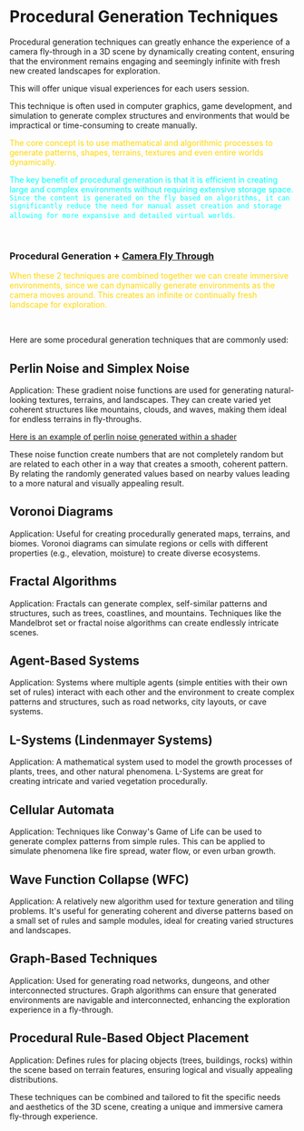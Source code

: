 # Procedural Generation Techniques

Procedural generation techniques can greatly enhance the experience of a camera fly-through in a 3D scene by dynamically creating content, ensuring that the environment remains engaging and seemingly infinite with fresh new created landscapes for exploration.

This will offer unique visual experiences for each users session.

This technique is often used in computer graphics, game development, and simulation to generate complex structures and environments that would be impractical or time-consuming to create manually.

<font color=gold>The core concept is to use mathematical and algorithmic processes to generate patterns, shapes, terrains, textures and even entire worlds dynamically.</font>

<font color=cyan>The key benefit of procedural generation is that it is efficient in creating large and complex environments without requiring extensive storage space. `Since the content is generated on the fly based on algorithms, it can significantly reduce the need for manual asset creation and storage allowing for more expansive and detailed virtual worlds`.</font>

<br />

### Procedural Generation + [Camera Fly Through](../CameraFlyThrough/FlyThroughTechniques.md)

<font color=gold>When these 2 techniques are combined together we can create immersive environments, since we can dynamically generate environments as the camera moves around. This creates an infinite or continually fresh landscape for exploration.</font>

<br />

Here are some procedural generation techniques that are commonly used:

## Perlin Noise and Simplex Noise

Application: These gradient noise functions are used for generating natural-looking textures, terrains, and landscapes. They can create varied yet coherent structures like mountains, clouds, and waves, making them ideal for endless terrains in fly-throughs.

[Here is an example of perlin noise generated within a shader](https://editor.p5js.org/golan/sketches/HpSIsA8Zz)

These noise function create numbers that are not completely random but are related to each other in a way that creates a smooth, coherent pattern. By relating the randomly generated values based on nearby values leading to a more natural and visually appealing result.

## Voronoi Diagrams

Application: Useful for creating procedurally generated maps, terrains, and biomes. Voronoi diagrams can simulate regions or cells with different properties (e.g., elevation, moisture) to create diverse ecosystems.

## Fractal Algorithms

Application: Fractals can generate complex, self-similar patterns and structures, such as trees, coastlines, and mountains. Techniques like the Mandelbrot set or fractal noise algorithms can create endlessly intricate scenes.

## Agent-Based Systems

Application: Systems where multiple agents (simple entities with their own set of rules) interact with each other and the environment to create complex patterns and structures, such as road networks, city layouts, or cave systems.

## L-Systems (Lindenmayer Systems)

Application: A mathematical system used to model the growth processes of plants, trees, and other natural phenomena. L-Systems are great for creating intricate and varied vegetation procedurally.

## Cellular Automata

Application: Techniques like Conway's Game of Life can be used to generate complex patterns from simple rules. This can be applied to simulate phenomena like fire spread, water flow, or even urban growth.

## Wave Function Collapse (WFC)

Application: A relatively new algorithm used for texture generation and tiling problems. It's useful for generating coherent and diverse patterns based on a small set of rules and sample modules, ideal for creating varied structures and landscapes.

## Graph-Based Techniques

Application: Used for generating road networks, dungeons, and other interconnected structures. Graph algorithms can ensure that generated environments are navigable and interconnected, enhancing the exploration experience in a fly-through.

## Procedural Rule-Based Object Placement

Application: Defines rules for placing objects (trees, buildings, rocks) within the scene based on terrain features, ensuring logical and visually appealing distributions.

These techniques can be combined and tailored to fit the specific needs and aesthetics of the 3D scene, creating a unique and immersive camera fly-through experience.